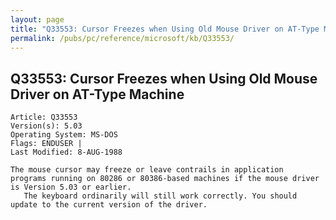 ```yaml
---
layout: page
title: "Q33553: Cursor Freezes when Using Old Mouse Driver on AT-Type Machine"
permalink: /pubs/pc/reference/microsoft/kb/Q33553/
---
```


## Q33553: Cursor Freezes when Using Old Mouse Driver on AT-Type Machine

	Article: Q33553
	Version(s): 5.03
	Operating System: MS-DOS
	Flags: ENDUSER |
	Last Modified: 8-AUG-1988
	
	The mouse cursor may freeze or leave contrails in application
	programs running on 80286 or 80386-based machines if the mouse driver
	is Version 5.03 or earlier.
	   The keyboard ordinarily will still work correctly. You should
	update to the current version of the driver.
